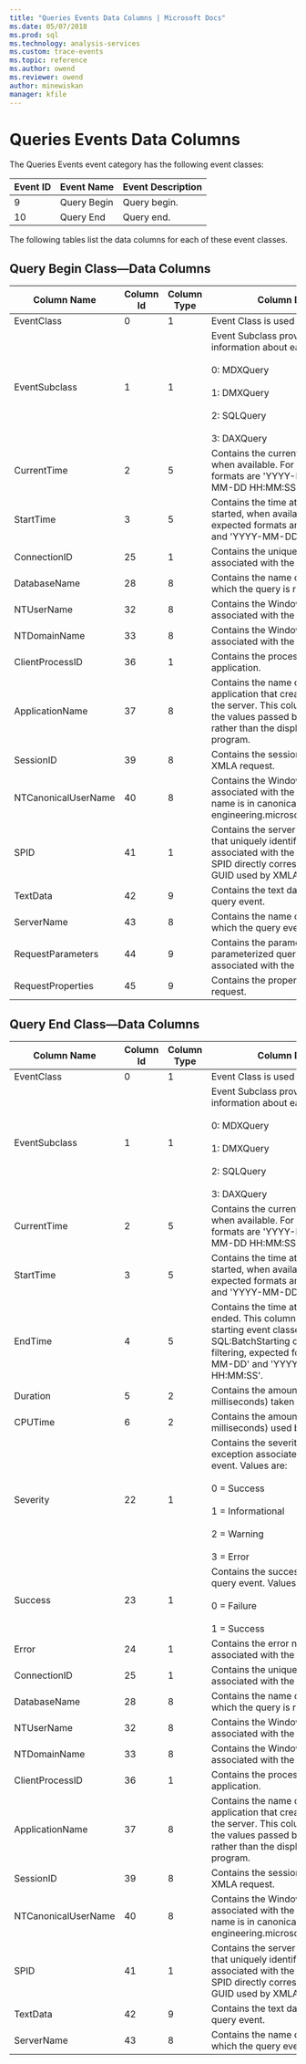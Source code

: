 ```yaml
---
title: "Queries Events Data Columns | Microsoft Docs"
ms.date: 05/07/2018
ms.prod: sql
ms.technology: analysis-services
ms.custom: trace-events
ms.topic: reference
ms.author: owend
ms.reviewer: owend
author: minewiskan
manager: kfile
---
```

# Queries Events Data Columns

  The Queries Events event category has the following event classes:  
  
|**Event ID**|**Event Name**|**Event Description**|  
|------------------|--------------------|---------------------------|  
|9|Query Begin|Query begin.|  
|10|Query End|Query end.|  
  
 The following tables list the data columns for each of these event classes.  
  
## Query Begin Class—Data Columns  
  
|**Column Name**|**Column Id**|**Column Type**|**Column Description**|  
|---------------------|-------------------|---------------------|----------------------------|  
|EventClass|0|1|Event Class is used to categorize events.|  
|EventSubclass|1|1|Event Subclass provides additional information about each event class.<br /><br /> 0: MDXQuery<br /><br /> 1: DMXQuery<br /><br /> 2: SQLQuery<br /><br /> 3: DAXQuery|  
|CurrentTime|2|5|Contains the current time of the event, when available. For filtering, expected formats are 'YYYY-MM-DD' and 'YYYY-MM-DD HH:MM:SS'.|  
|StartTime|3|5|Contains the time at which the event started, when available. For filtering, expected formats are 'YYYY-MM-DD' and 'YYYY-MM-DD HH:MM:SS'.|  
|ConnectionID|25|1|Contains the unique connection ID associated with the query event.|  
|DatabaseName|28|8|Contains the name of the database in which the query is running.|  
|NTUserName|32|8|Contains the Windows user name associated with the query event.|  
|NTDomainName|33|8|Contains the Windows domain account associated with the query event.|  
|ClientProcessID|36|1|Contains the process ID of the client application.|  
|ApplicationName|37|8|Contains the name of the client application that created the connection to the server. This column is populated with the values passed by the application rather than the displayed name of the program.|  
|SessionID|39|8|Contains the session unique ID of the XMLA request.|  
|NTCanonicalUserName|40|8|Contains the Windows user name associated with the query event. The user name is in canonical form. For example, engineering.microsoft.com/software/user.|  
|SPID|41|1|Contains the server process ID (SPID) that uniquely identifies the user session associated with the query event. The SPID directly corresponds to the session GUID used by XMLA.|  
|TextData|42|9|Contains the text data associated with the query event.|  
|ServerName|43|8|Contains the name of the instance on which the query event occurred.|  
|RequestParameters|44|9|Contains the parameters for parameterized queries and commands associated with the query event.|  
|RequestProperties|45|9|Contains the properties of the XMLA request.|  
  
## Query End Class—Data Columns  
  
|**Column Name**|**Column Id**|**Column Type**|**Column Description**|  
|---------------------|-------------------|---------------------|----------------------------|  
|EventClass|0|1|Event Class is used to categorize events.|  
|EventSubclass|1|1|Event Subclass provides additional information about each event class.<br /><br /> 0: MDXQuery<br /><br /> 1: DMXQuery<br /><br /> 2: SQLQuery<br /><br /> 3: DAXQuery|  
|CurrentTime|2|5|Contains the current time of the event, when available. For filtering, expected formats are 'YYYY-MM-DD' and 'YYYY-MM-DD HH:MM:SS'.|  
|StartTime|3|5|Contains the time at which the event started, when available. For filtering, expected formats are 'YYYY-MM-DD' and 'YYYY-MM-DD HH:MM:SS'.|  
|EndTime|4|5|Contains the time at which the event ended. This column is not populated for starting event classes, such as SQL:BatchStarting or SP:Starting. For filtering, expected formats are 'YYYY-MM-DD' and 'YYYY-MM-DD HH:MM:SS'.|  
|Duration|5|2|Contains the amount of elapsed time (in milliseconds) taken by the event.|  
|CPUTime|6|2|Contains the amount of CPU time (in milliseconds) used by the event.|  
|Severity|22|1|Contains the severity level of an exception associated with the query event. Values are:<br /><br /> 0 = Success<br /><br /> 1 = Informational<br /><br /> 2 = Warning<br /><br /> 3 = Error|  
|Success|23|1|Contains the success or failure of the query event. Values are:<br /><br /> 0 = Failure<br /><br /> 1 = Success|  
|Error|24|1|Contains the error number of any error associated with the query event.|  
|ConnectionID|25|1|Contains the unique connection ID associated with the query event.|  
|DatabaseName|28|8|Contains the name of the database in which the query is running.|  
|NTUserName|32|8|Contains the Windows user name associated with the query event.|  
|NTDomainName|33|8|Contains the Windows domain account associated with the query event.|  
|ClientProcessID|36|1|Contains the process ID of the client application.|  
|ApplicationName|37|8|Contains the name of the client application that created the connection to the server. This column is populated with the values passed by the application rather than the displayed name of the program.|  
|SessionID|39|8|Contains the session unique ID of the XMLA request.|  
|NTCanonicalUserName|40|8|Contains the Windows user name associated with the query event. The user name is in canonical form. For example, engineering.microsoft.com/software/user.|  
|SPID|41|1|Contains the server process ID (SPID) that uniquely identifies the user session associated with the query event. The SPID directly corresponds to the session GUID used by XMLA.|  
|TextData|42|9|Contains the text data associated with the query event.|  
|ServerName|43|8|Contains the name of the instance on which the query event occurred.|  
